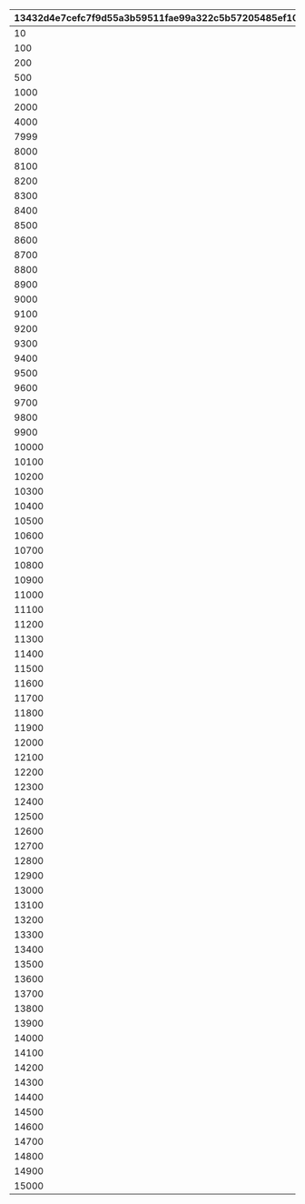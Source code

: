 |13432d4e7cefc7f9d55a3b59511fae99a322c5b57205485ef105ea445e159d64|9347b378854dd9e060f9347634124843b8e172cdb283cdaaba3c5b13c99b1f3c|cce714768fa589f3abaf3288e435f5a1103b968b360163ac977f5913376a4ca7|f81ffe557bd7697b942ae432d74f5bb007a4723b5ba24854619059b5abb97185|248b973b2039cbccb1aa30cafddc5bd38295883895d7b945a14e509836e83d9e|8ffd2b9b34fb2450c5c3a570a0d7c185be762400deea68b1b40d11a8e5bd26cc|6d364ab29beadc3d92a3e36c97a6b6db19c09e05f4082280acb76dc27e51f52c|f11b50e6d4e83742264cebd59f7137994d2e22fc58d8494368a9d5c1c3a98846|820e3917bee4d1e4826b9b47049a2a7effa35f18039788efa7494a01b96c8808|b5b603bd1ba0abf10581c32822c45d1c12c86ed0bcc0e0580c073cb4267b6e90|09da6f945371701569c13a127785330401eb1068bf217309861cd24a22a7956f|30c48b11792d2d88824baa8c07f7ef51f5d748bf71bfc26e9661667bca4bef5b|c955800ec60a41ff47744afc50f81ad18e776ee93f6527032223c10d20730ffe|a89e1a228e08c78f5f3d9c0ef74d49f1adb83dd3e0a33ec38d8b17b5922df770|78bbe4a535d8ca9991e8aa5066ce1aa3a41403274a15b48d43aca91035b9aa17|5d1a761019edb62430dfc7842b527dcc984c2ec8ec812e556bb8e33b32f92ff0|e4885f9cd3034820c2da62b6d9b5b75ff8c9901ab938ad06568240e39e632fd9|c91ac70f86724e5660cd9aa6c1b3ea7e8d543b08be7a1e2a29ad27919070615f|
| --- | --- | --- | --- | --- | --- | --- | --- | --- | --- | --- | --- | --- | --- | --- | --- | --- | --- |
|10|0|0|0|8|0|0|0|1|0|500|0|0|0|0|0|91002|1|
|100|0|0|0|8|0|0|0|11|0|50|0|0|0|0|0|91002|2|
|200|0|0|0|8|0|0|0|101|0|30|0|0|0|0|0|91002|3|
|500|0|0|0|8|0|0|0|201|0|10|0|0|0|0|0|91002|4|
|1000|0|0|0|8|0|0|0|501|0|5|0|0|0|0|0|91002|5|
|2000|0|0|0|8|0|0|0|1001|0|3|0|0|0|0|0|91002|6|
|4000|0|0|0|8|0|0|0|2001|0|2|0|0|0|0|0|91002|7|
|7999|0|0|0|8|0|0|0|4001|0|1|0|0|0|0|0|91002|8|
|8000|0|0|0|8|0|0|0|8000|0|30|0|0|0|0|0|91002|9|
|8100|0|0|0|8|0|0|0|8100|0|30|0|0|0|0|0|91002|10|
|8200|0|0|0|8|0|0|0|8200|0|30|0|0|0|0|0|91002|11|
|8300|0|0|0|8|0|0|0|8300|0|30|0|0|0|0|0|91002|12|
|8400|0|0|0|8|0|0|0|8400|0|30|0|0|0|0|0|91002|13|
|8500|0|0|0|8|0|0|0|8500|0|30|0|0|0|0|0|91002|14|
|8600|0|0|0|8|0|0|0|8600|0|30|0|0|0|0|0|91002|15|
|8700|0|0|0|8|0|0|0|8700|0|30|0|0|0|0|0|91002|16|
|8800|0|0|0|8|0|0|0|8800|0|30|0|0|0|0|0|91002|17|
|8900|0|0|0|8|0|0|0|8900|0|30|0|0|0|0|0|91002|18|
|9000|0|0|0|8|0|0|0|9000|0|30|0|0|0|0|0|91002|19|
|9100|0|0|0|8|0|0|0|9100|0|30|0|0|0|0|0|91002|20|
|9200|0|0|0|8|0|0|0|9200|0|30|0|0|0|0|0|91002|21|
|9300|0|0|0|8|0|0|0|9300|0|30|0|0|0|0|0|91002|22|
|9400|0|0|0|8|0|0|0|9400|0|30|0|0|0|0|0|91002|23|
|9500|0|0|0|8|0|0|0|9500|0|30|0|0|0|0|0|91002|24|
|9600|0|0|0|8|0|0|0|9600|0|30|0|0|0|0|0|91002|25|
|9700|0|0|0|8|0|0|0|9700|0|30|0|0|0|0|0|91002|26|
|9800|0|0|0|8|0|0|0|9800|0|30|0|0|0|0|0|91002|27|
|9900|0|0|0|8|0|0|0|9900|0|30|0|0|0|0|0|91002|28|
|10000|0|0|0|8|0|0|0|10000|0|30|0|0|0|0|0|91002|29|
|10100|0|0|0|8|0|0|0|10100|0|30|0|0|0|0|0|91002|30|
|10200|0|0|0|8|0|0|0|10200|0|30|0|0|0|0|0|91002|31|
|10300|0|0|0|8|0|0|0|10300|0|30|0|0|0|0|0|91002|32|
|10400|0|0|0|8|0|0|0|10400|0|30|0|0|0|0|0|91002|33|
|10500|0|0|0|8|0|0|0|10500|0|30|0|0|0|0|0|91002|34|
|10600|0|0|0|8|0|0|0|10600|0|30|0|0|0|0|0|91002|35|
|10700|0|0|0|8|0|0|0|10700|0|30|0|0|0|0|0|91002|36|
|10800|0|0|0|8|0|0|0|10800|0|30|0|0|0|0|0|91002|37|
|10900|0|0|0|8|0|0|0|10900|0|30|0|0|0|0|0|91002|38|
|11000|0|0|0|8|0|0|0|11000|0|30|0|0|0|0|0|91002|39|
|11100|0|0|0|8|0|0|0|11100|0|30|0|0|0|0|0|91002|40|
|11200|0|0|0|8|0|0|0|11200|0|30|0|0|0|0|0|91002|41|
|11300|0|0|0|8|0|0|0|11300|0|30|0|0|0|0|0|91002|42|
|11400|0|0|0|8|0|0|0|11400|0|30|0|0|0|0|0|91002|43|
|11500|0|0|0|8|0|0|0|11500|0|30|0|0|0|0|0|91002|44|
|11600|0|0|0|8|0|0|0|11600|0|30|0|0|0|0|0|91002|45|
|11700|0|0|0|8|0|0|0|11700|0|30|0|0|0|0|0|91002|46|
|11800|0|0|0|8|0|0|0|11800|0|30|0|0|0|0|0|91002|47|
|11900|0|0|0|8|0|0|0|11900|0|30|0|0|0|0|0|91002|48|
|12000|0|0|0|8|0|0|0|12000|0|30|0|0|0|0|0|91002|49|
|12100|0|0|0|8|0|0|0|12100|0|30|0|0|0|0|0|91002|50|
|12200|0|0|0|8|0|0|0|12200|0|30|0|0|0|0|0|91002|51|
|12300|0|0|0|8|0|0|0|12300|0|30|0|0|0|0|0|91002|52|
|12400|0|0|0|8|0|0|0|12400|0|30|0|0|0|0|0|91002|53|
|12500|0|0|0|8|0|0|0|12500|0|30|0|0|0|0|0|91002|54|
|12600|0|0|0|8|0|0|0|12600|0|30|0|0|0|0|0|91002|55|
|12700|0|0|0|8|0|0|0|12700|0|30|0|0|0|0|0|91002|56|
|12800|0|0|0|8|0|0|0|12800|0|30|0|0|0|0|0|91002|57|
|12900|0|0|0|8|0|0|0|12900|0|30|0|0|0|0|0|91002|58|
|13000|0|0|0|8|0|0|0|13000|0|30|0|0|0|0|0|91002|59|
|13100|0|0|0|8|0|0|0|13100|0|30|0|0|0|0|0|91002|60|
|13200|0|0|0|8|0|0|0|13200|0|30|0|0|0|0|0|91002|61|
|13300|0|0|0|8|0|0|0|13300|0|30|0|0|0|0|0|91002|62|
|13400|0|0|0|8|0|0|0|13400|0|30|0|0|0|0|0|91002|63|
|13500|0|0|0|8|0|0|0|13500|0|30|0|0|0|0|0|91002|64|
|13600|0|0|0|8|0|0|0|13600|0|30|0|0|0|0|0|91002|65|
|13700|0|0|0|8|0|0|0|13700|0|30|0|0|0|0|0|91002|66|
|13800|0|0|0|8|0|0|0|13800|0|30|0|0|0|0|0|91002|67|
|13900|0|0|0|8|0|0|0|13900|0|30|0|0|0|0|0|91002|68|
|14000|0|0|0|8|0|0|0|14000|0|30|0|0|0|0|0|91002|69|
|14100|0|0|0|8|0|0|0|14100|0|30|0|0|0|0|0|91002|70|
|14200|0|0|0|8|0|0|0|14200|0|30|0|0|0|0|0|91002|71|
|14300|0|0|0|8|0|0|0|14300|0|30|0|0|0|0|0|91002|72|
|14400|0|0|0|8|0|0|0|14400|0|30|0|0|0|0|0|91002|73|
|14500|0|0|0|8|0|0|0|14500|0|30|0|0|0|0|0|91002|74|
|14600|0|0|0|8|0|0|0|14600|0|30|0|0|0|0|0|91002|75|
|14700|0|0|0|8|0|0|0|14700|0|30|0|0|0|0|0|91002|76|
|14800|0|0|0|8|0|0|0|14800|0|30|0|0|0|0|0|91002|77|
|14900|0|0|0|8|0|0|0|14900|0|30|0|0|0|0|0|91002|78|
|15000|0|0|0|8|0|0|0|15000|0|30|0|0|0|0|0|91002|79|